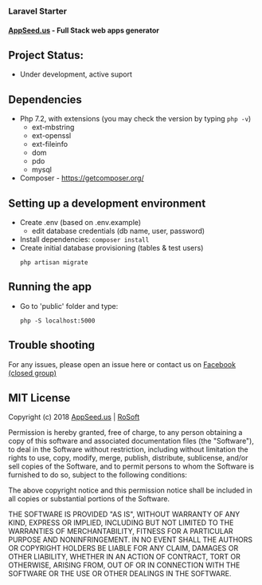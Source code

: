 ### Laravel Starter 
#### [AppSeed.us](https://www.appseed.us/?ref=github) - Full Stack web apps generator   


## Project Status: 

* Under development, active suport

## Dependencies

* Php 7.2, with extensions (you may check the version by typing `php -v`)
  * ext-mbstring
  * ext-openssl
  * ext-fileinfo
  * dom
  * pdo
  * mysql
* Composer - https://getcomposer.org/


## Setting up a development environment

* Create .env (based on .env.example)
  * edit database credentials (db name, user, password)
* Install dependencies:
    ```composer install```
* Create initial database provisioning (tables & test users)
    ```
    php artisan migrate
    ```

## Running the app

* Go to 'public' folder and type:
    ```
    php -S localhost:5000
    ```

## Trouble shooting

For any issues, please open an issue here or contact us on [Facebook (closed group)](https://www.facebook.com/groups/fullstack.apps.generator/)

## MIT License

Copyright (c) 2018 [AppSeed.us](https://www.appseed.us/?ref=github) | [RoSoft](https://www.rosoftware.ro/?ref=github)

Permission is hereby granted, free of charge, to any person obtaining a copy
of this software and associated documentation files (the "Software"), to deal
in the Software without restriction, including without limitation the rights
to use, copy, modify, merge, publish, distribute, sublicense, and/or sell
copies of the Software, and to permit persons to whom the Software is
furnished to do so, subject to the following conditions:

The above copyright notice and this permission notice shall be included in all
copies or substantial portions of the Software.

THE SOFTWARE IS PROVIDED "AS IS", WITHOUT WARRANTY OF ANY KIND, EXPRESS OR
IMPLIED, INCLUDING BUT NOT LIMITED TO THE WARRANTIES OF MERCHANTABILITY,
FITNESS FOR A PARTICULAR PURPOSE AND NONINFRINGEMENT. IN NO EVENT SHALL THE
AUTHORS OR COPYRIGHT HOLDERS BE LIABLE FOR ANY CLAIM, DAMAGES OR OTHER
LIABILITY, WHETHER IN AN ACTION OF CONTRACT, TORT OR OTHERWISE, ARISING FROM,
OUT OF OR IN CONNECTION WITH THE SOFTWARE OR THE USE OR OTHER DEALINGS IN THE
SOFTWARE.
